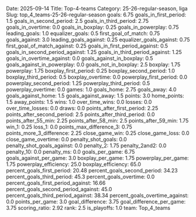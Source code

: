 Date: 2025-09-14
Title: Top-4-teams
Category: 25-26-regular-season, liga
Slug: top_4_teams-25-26-regular-season
goals: 6.75
goals_in_first_period: 1.5
goals_in_second_period: 2.5
goals_in_third_period: 2.75
goals_in_overtime: 0.0
goals_in_boxplay: 0.25
goals_in_powerplay: 0.75
leading_goals: 1.0
equalizer_goals: 0.5
first_goal_of_match: 0.75
goals_against: 3.0
leading_goals_against: 0.25
equalizer_goals_against: 0.75
first_goal_of_match_against: 0.25
goals_in_first_period_against: 0.5
goals_in_second_period_against: 1.25
goals_in_third_period_against: 1.25
goals_in_overtime_against: 0.0
goals_against_in_boxplay: 0.5
goals_against_in_powerplay: 0.0
goals_not_in_boxplay: 2.5
boxplay: 1.75
powerplay: 1.75
boxplay_first_period: 0.25
boxplay_second_period: 1.0
boxplay_third_period: 0.5
boxplay_overtime: 0.0
powerplay_first_period: 0.0
powerplay_second_period: 1.25
powerplay_third_period: 0.5
powerplay_overtime: 0.0
games: 1.0
goals_home: 2.75
goals_away: 4.0
goals_against_home: 1.5
goals_against_away: 1.5
points: 3.0
home_points: 1.5
away_points: 1.5
wins: 1.0
over_time_wins: 0.0
losses: 0.0
over_time_losses: 0.0
draws: 0.0
points_after_first_period: 2.25
points_after_second_period: 2.5
points_after_third_period: 0.0
points_after_55_min: 2.25
points_after_58_min: 2.5
points_after_59_min: 1.75
win_1: 0.25
loss_1: 0.0
points_max_difference_3: 0.75
points_more_3_difference: 2.25
close_game_win: 0.25
close_game_loss: 0.0
close_game_overtime: 0.0
penalty_shot_goals: 0.0
penalty_shot_goals_against: 0.0
penalty_2: 1.75
penalty_2and2: 0.0
penalty_10: 0.0
penalty_ms: 0.0
goals_per_game: 6.75
goals_against_per_game: 3.0
boxplay_per_game: 1.75
powerplay_per_game: 1.75
powerplay_efficiency: 25.0
boxplay_efficiency: 65.0
percent_goals_first_period: 20.48
percent_goals_second_period: 34.23
percent_goals_third_period: 45.3
percent_goals_overtime: 0.0
percent_goals_first_period_against: 16.66
percent_goals_second_period_against: 45.0
percent_goals_third_period_against: 38.34
percent_goals_overtime_against: 0.0
points_per_game: 3.0
goal_difference: 3.75
goal_difference_per_game: 3.75
scoring_ratio: 2.92
rank: 2.5
is_playoffs: 1.0
team: Top_4_teams
